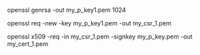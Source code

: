 

 openssl genrsa -out my_p_key1.pem 1024

 openssl req -new -key my_p_key1.pem -out my_csr_1.pem

 openssl x509 -req -in my_csr_1.pem -signkey my_p_key.pem -out my_cert_1.pem
